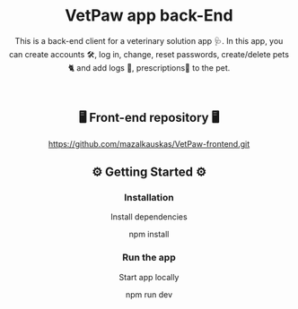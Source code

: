 <div style="text-align:center">

# VetPaw app back-End

This is a back-end client for a veterinary solution app 🩺. In this app, you can create accounts 🛠, log in, change, reset passwords, create/delete pets 🐈‍ and add logs 📃, prescriptions💊 to the pet.

<br/>

## 🖥️ Front-end repository 🖥️

https://github.com/mazalkauskas/VetPaw-frontend.git

## :gear: Getting Started :gear:

### Installation

Install dependencies

npm install

### Run the app

Start app locally

npm run dev

</div>
